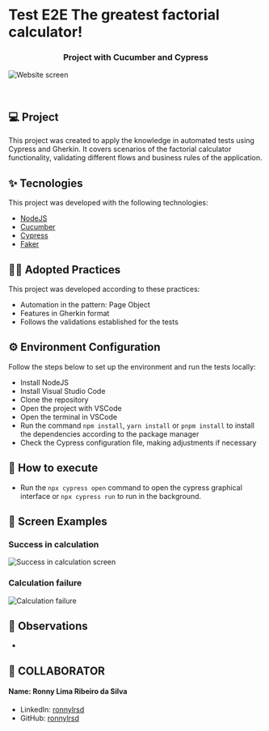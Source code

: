 # Test E2E The greatest factorial calculator!

<h3 align="center">Project with Cucumber and Cypress</h3>

![Website screen](https://github.com/user-attachments/assets/f17086b0-0e6d-46c8-b6f6-bee66aca8ac1)

<br>

## 💻 Project

This project was created to apply the knowledge in automated tests using Cypress and Gherkin. It covers scenarios of the factorial calculator functionality, validating different flows and business rules of the application.

## ✨ Tecnologies

This project was developed with the following technologies:

- [NodeJS](https://nodejs.org/en)
- [Cucumber](https://cucumber.io/docs/)
- [Cypress](https://docs.cypress.io/app/get-started/why-cypress)
- [Faker](https://fakerjs.dev/guide/)

## 👨‍🏫 Adopted Practices

This project was developed according to these practices:

- Automation in the pattern: Page Object
- Features in Gherkin format
- Follows the validations established for the tests

## ⚙️ Environment Configuration

Follow the steps below to set up the environment and run the tests locally:

- Install NodeJS
- Install Visual Studio Code
- Clone the repository
- Open the project with VSCode
- Open the terminal in VSCode
- Run the command `npm install`, `yarn install` or `pnpm install` to install the dependencies according to the package manager
- Check the Cypress configuration file, making adjustments if necessary

## 🚀 How to execute

- Run the `npx cypress open` command to open the cypress graphical interface or `npx cypress run` to run in the background.

## 📱 Screen Examples

### Success in calculation
![Success in calculation screen](https://github.com/user-attachments/assets/566ac433-f818-4393-8874-fd52ca8645bd)

### Calculation failure
![Calculation failure](https://github.com/user-attachments/assets/c45100fb-a906-40fa-83a2-c7979a3d17b7)

## 🔭 Observations

-

## 👷 COLLABORATOR

#### Name: Ronny Lima Ribeiro da Silva
- LinkedIn: [ronnylrsd](https://www.linkedin.com/in/ronnylrsd/)
- GitHub: [ronnylrsd](https://github.com/ronnylrsd)
